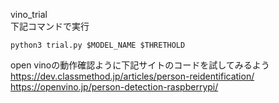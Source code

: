 vino_trial  
下記コマンドで実行
```
python3 trial.py $MODEL_NAME $THRETHOLD
```

open vinoの動作確認ように下記サイトのコードを試してみるよう
https://dev.classmethod.jp/articles/person-reidentification/  
https://openvino.jp/person-detection-raspberrypi/
